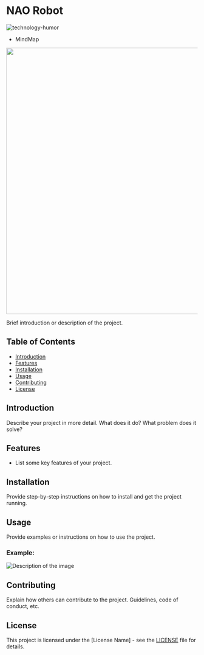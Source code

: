 # NAO Robot
![technology-humor]([https://github.com/SahilRaut/UWE_NaoRobot/assets/66782904/d8c00e79-e1d7-4360-ae96-33779af596af](https://media.tenor.com/FQPN5OYr6RkAAAAC/technology-humor.gif))


- MindMap
<img src="https://github.com/SahilRaut/UWE_NaoRobot/assets/66782904/d42caee5-f5d4-4950-b26e-de86572d5efd" width="700" height="700" />





Brief introduction or description of the project.

## Table of Contents
- [Introduction](#introduction)
- [Features](#features)
- [Installation](#installation)
- [Usage](#usage)
- [Contributing](#contributing)
- [License](#license)

## Introduction

Describe your project in more detail. What does it do? What problem does it solve?

## Features

- List some key features of your project.

## Installation

Provide step-by-step instructions on how to install and get the project running.

## Usage

Provide examples or instructions on how to use the project.

### Example:

![Description of the image](https://your-image-url.jpg)

<!-- You can embed more images or use other markdown elements to showcase your project -->

## Contributing

Explain how others can contribute to the project. Guidelines, code of conduct, etc.

## License

This project is licensed under the [License Name] - see the [LICENSE](LICENSE) file for details.

